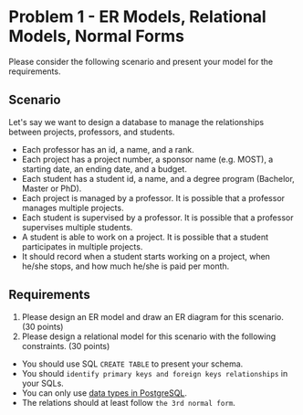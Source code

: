 # Problem 1 - ER Models, Relational Models, Normal Forms

Please consider the following scenario and present your model for the requirements.

## Scenario

Let's say we want to design a database to manage the relationships between projects, professors, and students.

- Each professor has an id, a name, and a rank.
- Each project has a project number, a sponsor name (e.g. MOST), a starting date, an ending date, and a budget.
- Each student has a student id, a name, and a degree program (Bachelor, Master or PhD).
- Each project is managed by a professor. It is possible that a professor manages multiple projects.
- Each student is supervised by a professor. It is possible that a professor supervises multiple students.
- A student is able to work on a project. It is possible that a student participates in multiple projects.
- It should record when a student starts working on a project, when he/she stops, and how much he/she is paid per month.

## Requirements

1. Please design an ER model and draw an ER diagram for this scenario. (30 points)
2. Please design a relational model for this scenario with the following constraints. (30 points)
  - You should use SQL `CREATE TABLE` to present your schema.
  - You should `identify primary keys and foreign keys relationships` in your SQLs.
  - You can only use [data types in PostgreSQL][1].
  - The relations should at least follow `the 3rd normal form`.

[1]: https://www.postgresql.org/docs/14/datatype.html
